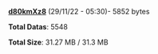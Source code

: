[**d80kmXz8**](/data/d80kmXz8.txt) (29/11/22 - 05:30)- 5852 bytes

**Total Datas**: 5548

**Total Size**: 31.27 MB / 31.3 MB